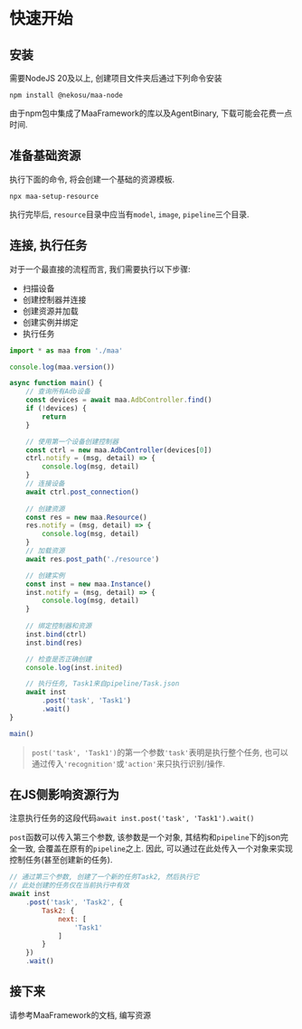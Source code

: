 # 快速开始

## 安装

需要NodeJS 20及以上, 创建项目文件夹后通过下列命令安装

```shell
npm install @nekosu/maa-node
```

由于npm包中集成了MaaFramework的库以及AgentBinary, 下载可能会花费一点时间.

## 准备基础资源

执行下面的命令, 将会创建一个基础的资源模板.

```shell
npx maa-setup-resource
```

执行完毕后, `resource`目录中应当有`model`, `image`, `pipeline`三个目录.

## 连接, 执行任务

对于一个最直接的流程而言, 我们需要执行以下步骤:

* 扫描设备
* 创建控制器并连接
* 创建资源并加载
* 创建实例并绑定
* 执行任务

```typescript
import * as maa from './maa'

console.log(maa.version())

async function main() {
    // 查询所有Adb设备
    const devices = await maa.AdbController.find()
    if (!devices) {
        return
    }

    // 使用第一个设备创建控制器
    const ctrl = new maa.AdbController(devices[0])
    ctrl.notify = (msg, detail) => {
        console.log(msg, detail)
    }
    // 连接设备
    await ctrl.post_connection()
    
    // 创建资源
    const res = new maa.Resource()
    res.notify = (msg, detail) => {
        console.log(msg, detail)
    }
    // 加载资源
    await res.post_path('./resource')

    // 创建实例
    const inst = new maa.Instance()
    inst.notify = (msg, detail) => {
        console.log(msg, detail)
    }
    
    // 绑定控制器和资源
    inst.bind(ctrl)
    inst.bind(res)

    // 检查是否正确创建
    console.log(inst.inited)

    // 执行任务, Task1来自pipeline/Task.json
    await inst
        .post('task', 'Task1')
        .wait()
}

main()
```

> `post('task', 'Task1')`的第一个参数`'task'`表明是执行整个任务, 也可以通过传入`'recognition'`或`'action'`来只执行识别/操作.

## 在JS侧影响资源行为

注意执行任务的这段代码`await inst.post('task', 'Task1').wait()`

`post`函数可以传入第三个参数, 该参数是一个对象, 其结构和`pipeline`下的json完全一致, 会覆盖在原有的`pipeline`之上. 因此, 可以通过在此处传入一个对象来实现控制任务(甚至创建新的任务).

```javascript
// 通过第三个参数, 创建了一个新的任务Task2, 然后执行它
// 此处创建的任务仅在当前执行中有效
await inst
    .post('task', 'Task2', {
        Task2: {
            next: [
                'Task1'
            ]
        }
    })
    .wait()
```

## 接下来

请参考MaaFramework的文档, 编写资源
